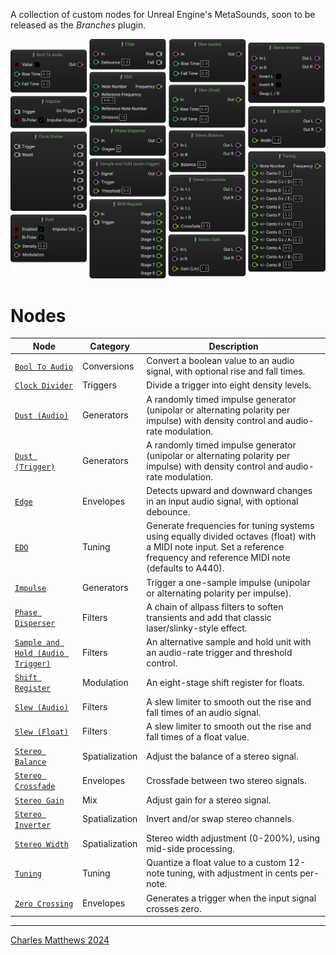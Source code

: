 A collection of custom nodes for Unreal Engine's MetaSounds, soon to be released as the *Branches* plugin.

![Screenshot of a selection of custom nodes in Metasound](svg/Nodes.svg)

# Nodes

<!-- - [Bool To Audio](BoolToAudio.html)
- [Clock Divider](ClockDivider.html)
- [Impulse](Impulse.html)
- [Dust](Dust.html)
- [Edge](Edge.html)
- [EDO](EDO.html)
- [Phase Disperser](PhaseDisperser.html)
- [Sample and Hold](SampleandHold.html)
- [Shift Register](ShiftRegister.html)
- [Slew (audio)](Slew(audio).html)
- [Slew (float)](Slew(float).html)
- [Stereo Balance](StereoBalance.html)
- [Stereo Crossfade](StereoCrossfade.html)
- [Stereo Gain](StereoGain.html)
- [Stereo Inverter](StereoInverter.html)
- [Stereo Width](StereoWidth.html)
- [Tuning](Tuning.html) -->

| Node | Category | Description |
|------|-----------|-------------|
| [`Bool To Audio`](https://matthewscharles.github.io/metasound-branches/BoolToAudio.html) | Conversions | Convert a boolean value to an audio signal, with optional rise and fall times. |
| [`Clock Divider`](https://matthewscharles.github.io/metasound-branches/ClockDivider.html) | Triggers | Divide a trigger into eight density levels. |
| [`Dust (Audio)`](https://matthewscharles.github.io/metasound-branches/Dust(Audio).html) | Generators | A randomly timed impulse generator (unipolar or alternating polarity per impulse) with density control and audio-rate modulation. |
| [`Dust (Trigger)`](https://matthewscharles.github.io/metasound-branches/Dust(Trigger).html) | Generators | A randomly timed impulse generator (unipolar or alternating polarity per impulse) with density control and audio-rate modulation. |
| [`Edge`](https://matthewscharles.github.io/metasound-branches/Edge.html) | Envelopes | Detects upward and downward changes in an input audio signal, with optional debounce. |
| [`EDO`](https://matthewscharles.github.io/metasound-branches/EDO.html) | Tuning | Generate frequencies for tuning systems using equally divided octaves (float) with a MIDI note input. Set a reference frequency and reference MIDI note (defaults to A440). |
| [`Impulse`](https://matthewscharles.github.io/metasound-branches/Impulse.html) | Generators | Trigger a one-sample impulse (unipolar or alternating polarity per impulse). |
| [`Phase Disperser`](https://matthewscharles.github.io/metasound-branches/PhaseDisperser.html) | Filters | A chain of allpass filters to soften transients and add that classic laser/slinky-style effect. |
| [`Sample and Hold (Audio Trigger)`](https://matthewscharles.github.io/metasound-branches/SampleandHold(AudioTrigger).html) | Filters | An alternative sample and hold unit with an audio-rate trigger and threshold control. |
| [`Shift Register`](https://matthewscharles.github.io/metasound-branches/ShiftRegister.html) | Modulation | An eight-stage shift register for floats. |
| [`Slew (Audio)`](https://matthewscharles.github.io/metasound-branches/Slew(Audio).html) | Filters | A slew limiter to smooth out the rise and fall times of an audio signal. |
| [`Slew (Float)`](https://matthewscharles.github.io/metasound-branches/Slew(Float).html) | Filters | A slew limiter to smooth out the rise and fall times of a float value. |
| [`Stereo Balance`](https://matthewscharles.github.io/metasound-branches/StereoBalance.html) | Spatialization | Adjust the balance of a stereo signal. |
| [`Stereo Crossfade`](https://matthewscharles.github.io/metasound-branches/StereoCrossfade.html) | Envelopes | Crossfade between two stereo signals. |
| [`Stereo Gain`](https://matthewscharles.github.io/metasound-branches/StereoGain.html) | Mix | Adjust gain for a stereo signal. |
| [`Stereo Inverter`](https://matthewscharles.github.io/metasound-branches/StereoInverter.html) | Spatialization | Invert and/or swap stereo channels. |
| [`Stereo Width`](https://matthewscharles.github.io/metasound-branches/StereoWidth.html) | Spatialization | Stereo width adjustment (0-200%), using mid-side processing. |
| [`Tuning`](https://matthewscharles.github.io/metasound-branches/Tuning.html) | Tuning | Quantize a float value to a custom 12-note tuning, with adjustment in cents per-note. |
| [`Zero Crossing`](https://matthewscharles.github.io/metasound-branches/ZeroCrossing.html) | Envelopes | Generates a trigger when the input signal crosses zero. |


---

[Charles Matthews 2024](https://github.com/matthewscharles/)